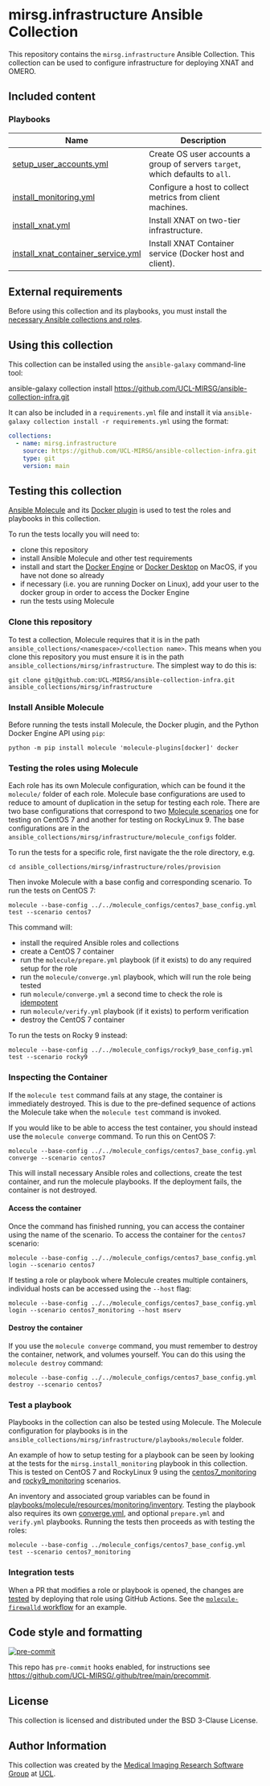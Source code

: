 # mirsg.infrastructure Ansible Collection

This repository contains the `mirsg.infrastructure` Ansible Collection. This
collection can be used to configure infrastructure for deploying XNAT and OMERO.

## Included content

### Playbooks

| Name                                                                               | Description                                                                   |
| ---------------------------------------------------------------------------------- | ----------------------------------------------------------------------------- |
| [setup_user_accounts.yml](playbooks/setup_user_accounts.yml)                       | Create OS user accounts a group of servers `target`, which defaults to `all`. |
| [install_monitoring.yml](playbooks/install_monitoring.yml)                         | Configure a host to collect metrics from client machines.                     |
| [install_xnat.yml](playbooks/install_xnat.yml)                                     | Install XNAT on two-tier infrastructure.                                      |
| [install_xnat_container_service.yml](playbooks/install_xnat_container_service.yml) | Install XNAT Container service (Docker host and client).                      |

## External requirements

Before using this collection and its playbooks, you must install the [necessary
Ansible collections and roles](meta/requirements.yml).

## Using this collection

This collection can be installed using the `ansible-galaxy` command-line tool:

ansible-galaxy collection install
https://github.com/UCL-MIRSG/ansible-collection-infra.git

It can also be included in a `requirements.yml` file and install it via
`ansible-galaxy collection install -r requirements.yml` using the format:

```yaml
collections:
  - name: mirsg.infrastructure
    source: https://github.com/UCL-MIRSG/ansible-collection-infra.git
    type: git
    version: main
```

## Testing this collection

[Ansible Molecule](https://ansible.readthedocs.io/projects/molecule/) and its
[Docker plugin](https://github.com/ansible-community/molecule-plugins) is used
to test the roles and playbooks in this collection.

To run the tests locally you will need to:

- clone this repository
- install Ansible Molecule and other test requirements
- install and start the [Docker Engine](https://docs.docker.com/engine/install/)
  or [Docker Desktop](https://www.docker.com/products/docker-desktop/) on MacOS,
  if you have not done so already
- if necessary (i.e. you are running Docker on Linux), add your user to the
  docker group in order to access the Docker Engine
- run the tests using Molecule

### Clone this repository

To test a collection, Molecule requires that it is in the path
`ansible_collections/<namespace>/<collection name>`. This means when you clone
this repository you must ensure it is in the path
`ansible_collections/mirsg/infrastructure`. The simplest way to do this is:

```shell
git clone git@github.com:UCL-MIRSG/ansible-collection-infra.git ansible_collections/mirsg/infrastructure
```

### Install Ansible Molecule

Before running the tests install Molecule, the Docker plugin, and the Python
Docker Engine API using `pip`:

```shell
python -m pip install molecule 'molecule-plugins[docker]' docker
```

### Testing the roles using Molecule

Each role has its own Molecule configuration, which can be found it the `molecule/`
folder of each role. Molecule base configurations are used to reduce to amount
of duplication in the setup for testing each role. There are two base configurations
that correspond to two [Molecule
scenarios](https://ansible.readthedocs.io/projects/molecule/getting-started/#molecule-scenarios)
one for testing on CentOS 7 and another for testing on RockyLinux 9. The base configurations
are in the `ansible_collections/mirsg/infrastructure/molecule_configs` folder.

To run the tests for a specific role, first navigate the the role directory, e.g.

```shell
cd ansible_collections/mirsg/infrastructure/roles/provision
```

Then invoke Molecule with a base config and corresponding scenario. To run the
tests on CentOS 7:

```shell
molecule --base-config ../../molecule_configs/centos7_base_config.yml test --scenario centos7
```

This command will:

- install the required Ansible roles and collections
- create a CentOS 7 container
- run the `molecule/prepare.yml` playbook (if it exists) to do any required
  setup for the role
- run the `molecule/converge.yml` playbook, which will run
  the role being tested
- run `molecule/converge.yml` a second time to check the
  role is
  [idempotent](https://docs.ansible.com/ansible/latest/reference_appendices/glossary.html#term-Idempotency)
- run `molecule/verify.yml` playbook (if it exists) to perform verification
- destroy the CentOS 7 container

To run the tests on Rocky 9 instead:

```shell
molecule --base-config ../../molecule_configs/rocky9_base_config.yml test --scenario rocky9
```

### Inspecting the Container

If the `molecule test` command fails at any stage, the container is immediately
destroyed. This is due to the pre-defined sequence of actions the Molecule take
when the `molecule test` command is invoked.

If you would like to be able to access the test container, you should instead
use the `molecule converge` command. To run this on CentOS 7:

```shell
molecule --base-config ../../molecule_configs/centos7_base_config.yml converge --scenario centos7
```

This will install necessary Ansible roles and collections, create the test
container, and run the molecule playbooks. If the deployment fails, the
container is not destroyed.

#### Access the container

Once the command has finished running, you can access the container using the
name of the scenario. To access the container for the `centos7` scenario:

```shell
molecule --base-config ../../molecule_configs/centos7_base_config.yml login --scenario centos7
```

If testing a role or playbook where Molecule creates multiple containers,
individual hosts can be accessed using the `--host` flag:

```shell
molecule --base-config ../../molecule_configs/centos7_base_config.yml login --scenario centos7_monitoring --host mserv
```

#### Destroy the container

If you use the `molecule converge` command, you must remember to destroy the
container, network, and volumes yourself. You can do this using the `molecule
destroy` command:

```shell
molecule --base-config ../../molecule_configs/centos7_base_config.yml  destroy --scenario centos7
```

### Test a playbook

Playbooks in the collection can also be tested using Molecule. The Molecule
configuration for playbooks is in the
`ansible_collections/mirsg/infrastructure/playbooks/molecule` folder.

An example of how to setup testing for a playbook can be seen by looking at
the tests for the `mirsg.install_monitoring` playbook in this collection.
This is tested on CentOS 7 and RockyLinux 9 using the
[centos7_monitoring](./playbooks/molecule/centos7_monitoring/) and
[rocky9_monitoring](./playbooks/molecule/rocky9_monitoring/) scenarios.

An inventory
and associated group variables can be found in
[playbooks/molecule/resources/monitoring/inventory](./playbooks/molecule/resources/monitoring/inventory/).
Testing the playbook also requires its own
[converge.yml](./playbooks/molecule/resources/monitoring/converge.yml), and optional
`prepare.yml` and `verify.yml` playbooks.
Running the tests then proceeds as with testing the roles:

```shell
molecule --base-config ../molecule_configs/centos7_base_config.yml test --scenario centos7_monitoring
```

### Integration tests

When a PR that modifies a role or playbook is opened, the changes are
[tested](.github/workflows/) by deploying that role using GitHub Actions. See
the [`molecule-firewalld` workflow](.github/workflows/molecule-firewalld.yml)
for an example.

## Code style and formatting

[![pre-commit](https://img.shields.io/badge/pre--commit-enabled-brightgreen?logo=pre-commit&logoColor=white)](https://github.com/pre-commit/pre-commit)

This repo has `pre-commit` hooks enabled, for instructions see
<https://github.com/UCL-MIRSG/.github/tree/main/precommit>.

## License

This collection is licensed and distributed under the BSD 3-Clause License.

## Author Information

This collection was created by the [Medical Imaging Research Software
Group](https://www.ucl.ac.uk/advanced-research-computing/expertise/research-software-development/medical-imaging-research-software-group)
at [UCL](https://www.ucl.ac.uk/).
